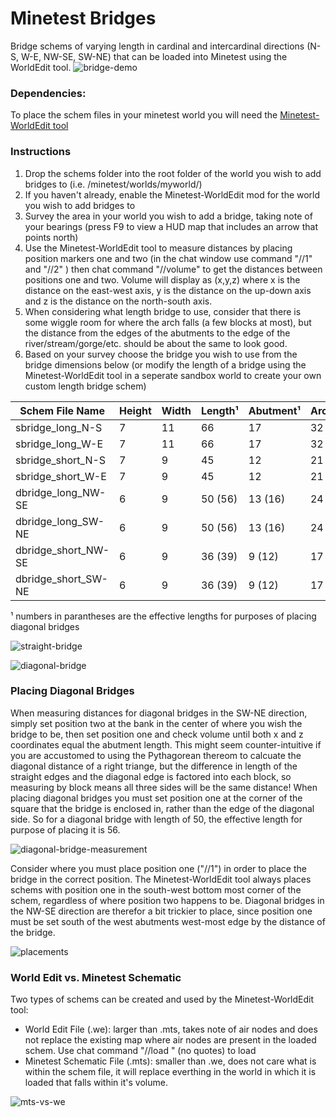 # Minetest Bridges
Bridge schems of varying length in cardinal and intercardinal directions (N-S, W-E, NW-SE, SW-NE) that can be loaded into Minetest using the WorldEdit tool.
![bridge-demo](https://user-images.githubusercontent.com/7158003/96159020-c3151c00-0f46-11eb-84de-8aabd52c3ada.jpg)

### Dependencies:
To place the schem files in your minetest world you will need the [Minetest-WorldEdit tool](https://github.com/Uberi/Minetest-WorldEdit)

### Instructions
1. Drop the schems folder into the root folder of the world you wish to add bridges to (i.e. /minetest/worlds/myworld/)
2. If you haven't already, enable the Minetest-WorldEdit mod for the world you wish to add bridges to
3. Survey the area in your world you wish to add a bridge, taking note of your bearings (press F9 to view a HUD map that includes an arrow that points north)
4. Use the Minetest-WorldEdit tool to measure distances by placing position markers one and two (in the chat window use command "//1" and "//2" ) then chat command "//volume" to get the distances between positions one and two. Volume will display as (x,y,z) where x is the distance on the east-west axis, y is the distance on the up-down axis and z is the distance on the north-south axis.
5. When considering what length bridge to use, consider that there is some wiggle room for where the arch falls (a few blocks at most), but the distance from the edges of the abutments to the edge of the river/stream/gorge/etc. should be about the same to look good.
6. Based on your survey choose the bridge you wish to use from the bridge dimensions below (or modify the length of a bridge using the Minetest-WorldEdit tool in a seperate sandbox world to create your own custom length bridge schem)

| Schem File Name       | Height | Width | Length¹ | Abutment¹| Arch
| ------                | ------ | ----- | ------  | -------- | ----
| sbridge_long_N-S      | 7      | 11    | 66      | 17       | 32
| sbridge_long_W-E      | 7      | 11    | 66      | 17       | 32
| sbridge_short_N-S     | 7      | 9     | 45      | 12       | 21
| sbridge_short_W-E     | 7      | 9     | 45      | 12       | 21
| dbridge_long_NW-SE    | 6      | 9     | 50 (56) | 13 (16)  | 24 
| dbridge_long_SW-NE    | 6      | 9     | 50 (56) | 13 (16)  | 24 
| dbridge_short_NW-SE   | 6      | 9     | 36 (39) | 9  (12)  | 17
| dbridge_short_SW-NE   | 6      | 9     | 36 (39) | 9  (12)  | 17

¹ numbers in parantheses are the effective lengths for purposes of placing diagonal bridges

![straight-bridge](https://user-images.githubusercontent.com/7158003/96159041-c6a8a300-0f46-11eb-825b-6c78a3553353.jpg)

![diagonal-bridge](https://user-images.githubusercontent.com/7158003/96159028-c4464900-0f46-11eb-986b-f536026441fc.jpg)

### Placing Diagonal Bridges
When measuring distances for diagonal bridges in the SW-NE direction, simply set position two at the bank in the center of where you wish the bridge to be, then set position one and check volume until both x and z coordinates equal the abutment length. This might seem counter-intuitive if you are accustomed to using the Pythagorean thereom to calcuate the diagonal distance of a right triange, but the difference in length of the straight edges and the diagonal edge is factored into each block, so measuring by block means all three sides will be the same distance! When placing diagonal bridges you must set position one at the corner of the square that the bridge is enclosed in, rather than the edge of the diagonal side. So for a diagonal bridge with length of 50, the effective length for purpose of placing it is 56.

![diagonal-bridge-measurement](https://user-images.githubusercontent.com/7158003/96159031-c4dedf80-0f46-11eb-8b7e-6b91541f7150.jpg)

Consider where you must place position one ("//1") in order to place the bridge in the correct position. The Minetest-WorldEdit tool always places schems with position one in the south-west bottom most corner of the schem, regardless of where position two happens to be. Diagonal bridges in the NW-SE direction are therefor a bit trickier to place, since position one must be set south of the west abutments west-most edge by the distance of the bridge.

![placements](https://user-images.githubusercontent.com/7158003/96159037-c6100c80-0f46-11eb-9693-f52e126bde8c.jpg)

### World Edit vs. Minetest Schematic
Two types of schems can be created and used by the Minetest-WorldEdit tool:
- World Edit File (.we): larger than .mts, takes note of air nodes and does not replace the existing map where air nodes are present in the loaded schem. Use chat command "//load <filename>" (no quotes) to load
- Minetest Schematic File (.mts): smaller than .we, does not care what is within the schem file, it will replace everthing in the world in which it is loaded that falls within it's volume.

![mts-vs-we](https://user-images.githubusercontent.com/7158003/96159035-c5777600-0f46-11eb-8d72-fc524e66fc9f.jpg)